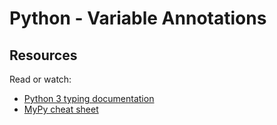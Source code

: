 # Python - Variable Annotations

## Resources

Read or watch:

   * [Python 3 typing documentation](https://docs.python.org/3/library/typing.html)
   * [MyPy cheat sheet](https://mypy.readthedocs.io/en/latest/cheat_sheet_py3.html)

